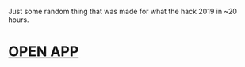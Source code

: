 Just some random thing that was made for what the hack 2019 in ~20 hours.

# [OPEN APP](https://l0laapk3.github.io/What-The-Hack-2019/ipad.html)